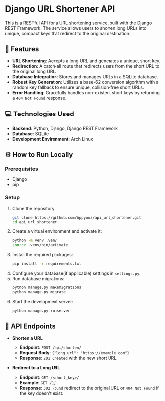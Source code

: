 # Django URL Shortener API

This is a RESTful API for a URL shortening service, built with the Django REST Framework. The service allows users to shorten long URLs into unique, compact keys that redirect to the original destination.

## 🚀 Features

* **URL Shortening**: Accepts a long URL and generates a unique, short key.
* **Redirection**: A catch-all route that redirects users from the short URL to the original long URL.
* **Database Integration**: Stores and manages URLs in a SQLite database.
* **Robust Key Generation**: Utilizes a base-62 conversion algorithm with a random key fallback to ensure unique, collision-free short URLs.
* **Error Handling**: Gracefully handles non-existent short keys by returning a `404 Not Found` response.

## 💻 Technologies Used

* **Backend**: Python, Django, Django REST Framework
* **Database**: SQLite
* **Development Environment**: Arch Linux

## ⚙️ How to Run Locally

### Prerequisites
* Django
* pip


### Setup
1.  Clone the repository:
    ```bash
    git clone https://github.com/Appyouz/api_url_shortener.git
    cd api_url_shortener
    ```
2.  Create a virtual environment and activate it:
    ```bash
    python -m venv .venv
    source .venv/bin/activate
    ```
3.  Install the required packages:
    ```bash
    pip install -r requirements.txt
    ```
4.  Configure your  database(if applicable) settings in `settings.py`.
5.  Run database migrations:
    ```bash
    python manage.py makemigrations
    python manage.py migrate
    ```
6.  Start the development server:
    ```bash
    python manage.py runserver
    ```

## 📝 API Endpoints

* **Shorten a URL**
    * **Endpoint**: `POST /api/shorten/`
    * **Request Body**: `{"long_url": "https://example.com"}`
    * **Response**: `201 Created` with the new short URL.

* **Redirect to a Long URL**
    * **Endpoint**: `GET /<short_key>/`
    * **Example**: `GET /1/`
    * **Response**: `302 Found` redirect to the original URL or `404 Not Found` if the key doesn't exist.
